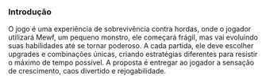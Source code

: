 ### Introdução
O jogo é uma experiência de sobrevivência contra hordas, onde o jogador utilizará Mewf, um pequeno monstro, ele começará frágil, mas vai evoluindo suas habilidades até se tornar poderoso. A cada partida, ele deve escolher upgrades e combinações únicas, criando estratégias diferentes para resistir o máximo de tempo possível. A proposta é entregar ao jogador a sensação de crescimento, caos divertido e rejogabilidade.
